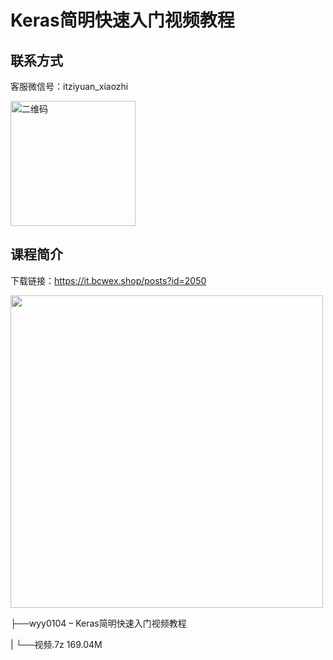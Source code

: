 # Keras简明快速入门视频教程

## 联系方式

客服微信号：itziyuan_xiaozhi

<img src="https://ziyuanyun.oss-cn-guangzhou.aliyuncs.com/common/20240614073449/666b82192834a.jpg" width="200" height="200" alt="二维码">

## 课程简介

下载链接：https://it.bcwex.shop/posts?id=2050

<img src="https://ziyuanyun.oss-cn-guangzhou.aliyuncs.com/yun/20240515183637/664490352801d.jpg" width="500" alt="">

  ├──wyy0104 &#8211; Keras简明快速入门视频教程

 | └──视频.7z 169.04M

  